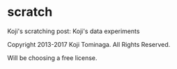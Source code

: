 scratch
=======

Koji's scratching post: Koji's data experiments

Copyright 2013-2017 Koji Tominaga. All Rights Reserved.

Will be choosing a free license. 
